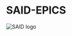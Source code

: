 # SAID-EPICS
![SAID logo](https://user-images.githubusercontent.com/86908588/224539854-e3aa283f-56e2-4230-92ae-0a953f8e0bec.png)
